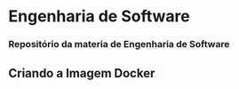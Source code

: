 # **Engenharia de Software**
### Repositório da materia de Engenharia de Software

## Criando a Imagem Docker


